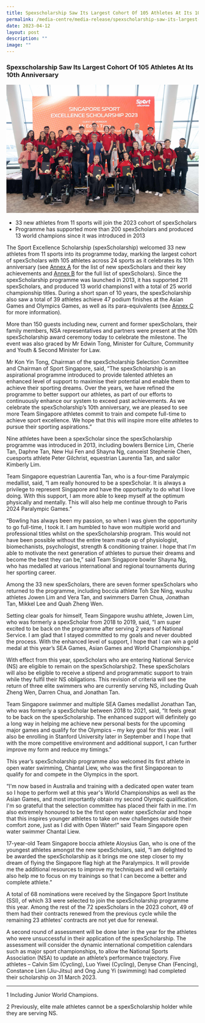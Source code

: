 ```yaml
---
title: Spexscholarship Saw Its Largest Cohort Of 105 Athletes At Its 10th Anniversary
permalink: /media-centre/media-release/spexscholarship-saw-its-largest-cohort/
date: 2023-04-12
layout: post
description: ""
image: ""
---
```

### **Spexscholarship Saw Its Largest Cohort Of 105 Athletes At Its 10th Anniversary**

![Spexscholarship Saw Its Largest Cohort Of 105 Athletes At Its 10th Anniversary](/images/Media%20Centre/Media%20Release/2023/April/spexscholarship-saw-its-largest-cohort.jpg)

* 33 new athletes from 11 sports will join the 2023 cohort of spexScholars
* Programme has supported more than 200 spexScholars and produced 13 world champions since it was introduced in 2013

The Sport Excellence Scholarship (spexScholarship) welcomed 33 new athletes from 11 sports into its programme today, marking the largest cohort of spexScholars with 105 athletes across 24 sports as it celebrates its 10th anniversary (see [Annex A](/files/Media%20Centre/Media%20Release/2023/April/annex%20a%20-%20new%20spexscholars.pdf) for the list of new spexScholars and their key achievements and [Annex B](/files/Media%20Centre/Media%20Release/2023/April/annex%20b%20–%20full%20list%20of%20spexscholars.pdf) for the full list of spexScholars). Since the spexScholarship programme was launched in 2013, it has supported 211 spexScholars, and produced 13 world champions1 with a total of 25 world championship titles. During a short span of 10 years, the spexScholarship also saw a total of 39 athletes achieve 47 podium finishes at the Asian Games and Olympics Games, as well as its para-equivalents (see [Annex C](/files/Media%20Centre/Media%20Release/2023/April/annex%20c%20–%20world%20champions%20and%20podium%20finishes.pdf) for more information).


More than 150 guests including new, current and former spexScholars, their family members, NSA representatives and partners were present at the 10th spexScholarship award ceremony today to celebrate the milestone. The event was also graced by Mr Edwin Tong, Minister for Culture, Community and Youth &amp; Second Minister for Law.

Mr Kon Yin Tong, Chairman of the spexScholarship Selection Committee and Chairman of Sport Singapore, said, “The spexScholarship is an aspirational programme introduced to provide talented athletes an enhanced level of support to maximise their potential and enable them to achieve their sporting dreams. Over the years, we have refined the programme to better support our athletes, as part of our efforts to continuously enhance our system to exceed past achievements. As we celebrate the spexScholarship’s 10th anniversary, we are pleased to see more Team Singapore athletes commit to train and compete full-time to achieve sport excellence. We hope that this will inspire more elite athletes to pursue their sporting aspirations.”

Nine athletes have been a spexScholar since the spexScholarship programme was introduced in 2013, including bowlers Bernice Lim, Cherie Tan, Daphne Tan, New Hui Fen and Shayna Ng, canoeist Stephenie Chen, cuesports athlete Peter Gilchrist, equestrian Laurentia Tan, and sailor Kimberly Lim. 

Team Singapore equestrian Laurentia Tan, who is a four-time Paralympic medallist, said, “I am really honoured to be a spexScholar. It is always a privilege to represent Singapore and have the opportunity to do what I love doing.  With this support, I am more able to keep myself at the optimum physically and mentally.  This will also help me continue through to Paris 2024 Paralympic Games.”

“Bowling has always been my passion, so when I was given the opportunity to go full-time, I took it. I am humbled to have won multiple world and professional titles whilst on the spexScholarship program. This would not have been possible without the entire team made up of physiologist, biomechanists, psychologist, strength &amp; conditioning trainer. I hope that I'm able to motivate the next generation of athletes to pursue their dreams and become the best they can be,” said Team Singapore bowler Shayna Ng, who has medalled at various international and regional tournaments during her sporting career.  

Among the 33 new spexScholars, there are seven former spexScholars who returned to the programme, including boccia athlete Toh Sze Ning, wushu athletes Jowen Lim and Vera Tan, and swimmers Darren Chua, Jonathan Tan, Mikkel Lee and Quah Zheng Wen. 

Setting clear goals for himself, Team Singapore wushu athlete, Jowen Lim, who was formerly a spexScholar from 2018 to 2019, said, “I am super excited to be back on the programme after serving 2 years of National Service. I am glad that I stayed committed to my goals and never doubted the process. With the enhanced level of support, I hope that I can win a gold medal at this year’s SEA Games, Asian Games and World Championships.”

With effect from this year, spexScholars who are entering National Service (NS) are eligible to remain on the spexScholarship2. These spexScholars will also be eligible to receive a stipend and programmatic support to train while they fulfil their NS obligations. This revision of criteria will see the return of three elite swimmers who are currently serving NS, including Quah Zheng Wen, Darren Chua, and Jonathan Tan.

Team Singapore swimmer and multiple SEA Games medallist Jonathan Tan, who was formerly a spexScholar between 2018 to 2021, said, “It feels great to be back on the spexScholarship. The enhanced support will definitely go a long way in helping me achieve new personal bests for the upcoming major games and qualify for the Olympics – my key goal for this year. I will also be enrolling in Stanford University later in September and I hope that with the more competitive environment and additional support, I can further improve my form and reduce my timings."

This year’s spexScholarship programme also welcomed its first athlete in open water swimming, Chantal Liew, who was the first Singaporean to qualify for and compete in the Olympics in the sport. 

“I'm now based in Australia and training with a dedicated open water team so I hope to perform well at this year's World Championships as well as the Asian Games, and most importantly obtain my second Olympic qualification. I'm so grateful that the selection committee has placed their faith in me. I'm also extremely honoured to be the first open water spexScholar and hope that this inspires younger athletes to take on new challenges outside their comfort zone, just as I did with Open Water!" said Team Singapore open water swimmer Chantal Liew.

17-year-old Team Singapore boccia athlete Aloysius Gan, who is one of the youngest athletes amongst the new spexScholars, said, “I am delighted to be awarded the spexScholarship as it brings me one step closer to my dream of flying the Singapore flag high at the Paralympics. It will provide me the additional resources to improve my techniques and will certainly also help me to focus on my trainings so that I can become a better and complete athlete.”

A total of 68 nominations were received by the Singapore Sport Institute (SSI), of which 33 were selected to join the spexScholarship programme this year. Among the rest of the 72 spexScholars in the 2023 cohort, 49 of them had their contracts renewed from the previous cycle while the remaining 23 athletes’ contracts are not yet due for renewal.

A second round of assessment will be done later in the year for the athletes who were unsuccessful in their application of the spexScholarship. The assessment will consider the dynamic international competition calendars such as major sport championships, to allow the National Sports Association (NSA) to update an athlete’s performance trajectory. Five athletes – Calvin Sim (Cycling), Luo Yiwei (Cycling), Denyse Chan (Fencing), Constance Lien (Jiu-Jitsu) and Ong Jung Yi (swimming) had completed their scholarship on 31 March 2023.

<hr>

1 Including Junior World Champions.

2 Previously, elite male athletes cannot be a spexScholarship holder while they are serving NS.